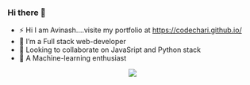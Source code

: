 ### Hi there 👋

<!--
**CodeChari/CodeChari** is a ✨ _special_ ✨ repository because its `README.md` (this file) appears on your GitHub profile.
-->
- ⚡ Hi I am Avinash....visite my portfolio at https://codechari.github.io/
- 🌱 I’m a Full stack web-developer
- 👯 Looking to collaborate on JavaSript and Python stack
- 🔭 A Machine-learning enthusiast

<div align="center">
  <img align="center" src="https://github-readme-stats.anuraghazra1.vercel.app/api?username=codechari&show_icons=true&title_color=fff&icon_color=79ff97&text_color=9f9f9f&bg_color=151515" />
</div>

<!--
[![Twitter Badge](https://img.shields.io/badge/-@nklmarch17-1ca0f1?style=flat-square&labelColor=1ca0f1&logo=twitter&logoColor=white&link=https://twitter.com/Avinymous)](https://twitter.com/nklmarch17) 

[![Linkedin Badge](https://img.shields.io/badge/-avinash-kumar-shudhanshu-3aa13327-blue?style=flat-square&logo=Linkedin&logoColor=white&link=https://www.linkedin.com/in/avinash-kumar-shudhanshu-3aa13327/)](https://www.linkedin.com/in/avinash-kumar-shudhanshu-3aa13327/) 

<!--
[![Medium Badge](https://img.shields.io/badge/-@nerdynikhil-03a57a?style=flat-square&labelColor=000000&logo=Medium&link=https://medium.com/@nerdynikhil/)](https://medium.com/@Avinymous)

[![Gmail Badge](https://img.shields.io/badge/-avinash.kumar@iic.ac.in-c14438?style=flat-square&logo=Gmail&logoColor=white&link=mailto:nklmarch17@gmail.com)](mailto:avinash.kumar@iic.ac.in)
